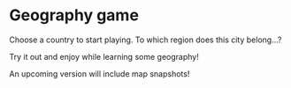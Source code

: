 # Geography game

Choose a country to start playing.
To which region does this city belong...?

Try it out and enjoy while learning some geography!


An upcoming version will include map snapshots!
